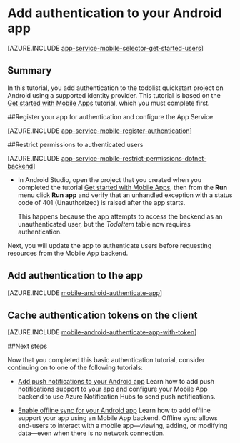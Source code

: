 <properties
	pageTitle="Add authentication on Android with Mobile Apps | Azure App Service"
	description="Learn how to use Mobile Apps in Azure App Service to authenticate users of your Android app through a variety of identity providers, including Google, Facebook, Twitter, and Microsoft."
	services="app-service\mobile"
	documentationCenter="android"
	authors="RickSaling"
	manager="erikre"
	editor=""/>

<tags
	ms.service="app-service-mobile"
	ms.workload="mobile"
	ms.tgt_pltfrm="mobile-android"
	ms.devlang="java"
	ms.topic="article"
	ms.date="05/03/2016"
	ms.author="ricksal"/>

# Add authentication to your Android app

[AZURE.INCLUDE [app-service-mobile-selector-get-started-users](../../includes/app-service-mobile-selector-get-started-users.md)]

## Summary

In this tutorial, you add authentication to the todolist quickstart project on Android using a supported identity provider. This tutorial is based on the [Get started with Mobile Apps] tutorial, which you must complete first.

##<a name="register"></a>Register your app for authentication and configure the App Service

[AZURE.INCLUDE [app-service-mobile-register-authentication](../../includes/app-service-mobile-register-authentication.md)]

##<a name="permissions"></a>Restrict permissions to authenticated users

[AZURE.INCLUDE [app-service-mobile-restrict-permissions-dotnet-backend](../../includes/app-service-mobile-restrict-permissions-dotnet-backend.md)]

+ In Android Studio, open the project that you created when you completed the tutorial [Get started with Mobile Apps], then from the **Run** menu click **Run app** and verify that an unhandled exception with a status code of 401 (Unauthorized) is raised after the app starts.

	 This happens because the app attempts to access the backend as an unauthenticated user, but the _TodoItem_ table now requires authentication.

Next, you will update the app to authenticate users before requesting resources from the Mobile App backend.

## Add authentication to the app

[AZURE.INCLUDE [mobile-android-authenticate-app](../../includes/mobile-android-authenticate-app.md)]

## <a name="cache-tokens"></a>Cache authentication tokens on the client

[AZURE.INCLUDE [mobile-android-authenticate-app-with-token](../../includes/mobile-android-authenticate-app-with-token.md)]

##Next steps

Now that you completed this basic authentication tutorial, consider continuing on to one of the following tutorials:

+ [Add push notifications to your Android app](app-service-mobile-android-get-started-push.md)
  Learn how to add push notifications support to your app and configure your Mobile App backend to use Azure Notification Hubs to send push notifications.

+ [Enable offline sync for your Android app](app-service-mobile-android-get-started-offline-data.md)
  Learn how to add offline support your app using an Mobile App backend. Offline sync allows end-users to interact with a mobile app&mdash;viewing, adding, or modifying data&mdash;even when there is no network connection.



<!-- Anchors. -->
[Register your app for authentication and configure Mobile Services]: #register
[Restrict table permissions to authenticated users]: #permissions
[Add authentication to the app]: #add-authentication
[Store authentication tokens on the client]: #cache-tokens
[Refresh expired tokens]: #refresh-tokens
[Next Steps]:#next-steps


<!-- URLs. -->
[Get started with Mobile Apps]: app-service-mobile-android-get-started.md
